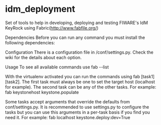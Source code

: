 idm_deployment
==============

Set of tools to help in developing, deploying and testing FIWARE's IdM KeyRock using Fabric(http://www.fabfile.org/)

Dependencies
Before you can run any command you must install the following dependencies:

Configuration
There is a configuration file in /conf/settings.py. Check the wiki for the details about each option.

Usage
To see all available commands use fab --list

With the virtualenv activated you can run the commands using fab [task1] [task2]. The first task must always be one to set the target host (localhost for example). The second task can be any of the other tasks. 
For example: fab keystonehost keystone.populate

Some tasks accept arguments that override the defaults from conf/settings.py. It is recommended to use settings.py to configure the tasks but you can use this arguments in a per-task basis if you find you need it.
For example: fab localhost keystone.deploy:dev=True

